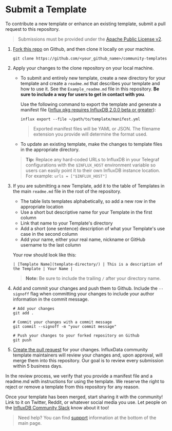 # Submit a Template

To contribute a new template or enhance an existing template, submit a pull request to this repository.

> Submissions must be provided under the [Apache Public License v2](https://www.apache.org/licenses/LICENSE-2.0).



1. [Fork this repo](https://help.github.com/en/github/getting-started-with-github/fork-a-repo) on Github, and then clone it locally on your machine.
   ```
   git clone https://github.com/<your_github_name>/community-templates
   ```


2. Apply your changes to the clone repository on your local machine.


    * To submit and entirely new template, create a new directory for your template and create a `readme.md` that describes your template and how to use it. See the `Example_readme.md` file in this repository. **Be sure to include a way for users to get in contact with you**.

        Use the following command to export the template and generate a manifest file ([Influx pkg requires InfluxDB 2.0.0 beta or greater](https://portal.influxdata.com/downloads/)):

        ```
        influx export --file ~/path/to/template/manifest.yml
        ```

        > Exported manifest files will be YAML or JSON. The filename extension you provide will determine the format used.

    * To update an existing template, make the changes to template files in the appropriate directory.

    > **Tip:** Replace any hard-coded URLs to InfluxDB in your Telegraf configurations with the `$INFLUX_HOST` environment variable so users can easily point it to their own InfluxDB instance location. For example: `urls = ["$INFLUX_HOST"]`

3. If you are submitting a new Template, add it to the table of Templates in the main `readme.md` file in the root of the repository.

    * The table lists templates alphabetically, so add a new row in the appropriate location
    * Use a short but descriptive name for your Template in the first column
    * Link that name to your Template's directory
    * Add a short (one sentence) description of what your Template's use case in the second column
    * Add your name, either your real name, nickname or GitHub username to the last column

    Your row should look like this:
    ```
    | [Template Name](template-directory/) | This is a description of the Template | Your Name |
    ```

    > **Note:** Be sure to include the trailing `/` after your directory name.

4. Add and commit your changes and push them to Github. Include the `--signoff` flag when committing your changes to include your author information in the commit message.

    ```
    # Add your changes
    git add .

    # Commit your changes with a commit message
    git commit --signoff -m "your commit message"

    # Push your changes to your forked repository on Github
    git push
    ```

5. [Create the pull request](https://help.github.com/en/github/collaborating-with-issues-and-pull-requests/creating-a-pull-request-from-a-fork) for your changes. InfluxData community template maintainers will review your changes and, upon approval, will merge them into this repository. Our goal is to review every submission within 5 business days.

In the review process, we verify that you provide a manifest file and a readme.md with instructions for using the template. We reserve the right to reject or remove a template from this repository for any reason.

Once your template has been merged, start sharing it with the community! Link to it on Twitter, Reddit, or whatever social media you use. Let people on the [InfluxDB Community Slack](https://influxdata.com/slack) know about it too!


> Need help? You can find [support](../readme.md#support) information at the bottom of the main page.
